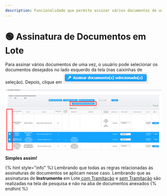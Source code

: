 ```yaml
---
description: Funcionalidade que permite assinar vários documentos de uma só vez
---
```


# 🟢 Assinatura de Documentos em Lote

Para assinar vários documentos de uma vez, o usuário pode selecionar os documentos desejados no lado esquerdo da tela \(nas caixinhas de seleção\). Depois, clique em ![](../../.gitbook/assets/image%20%28506%29.png)

![](../../.gitbook/assets/image%20%28507%29.png)

**Simples assim!**

{% hint style="info" %}
Lembrando que todas as regras relacionadas às assinaturas de documentos se aplicam nesse caso. Lembrando que  as assinaturas de **Instrumento** em Lote[ com Tramitação](assinatura-de-instrumentos-em-lote.md#assinatura-com-tramitacao) e [sem Tramitação](assinatura-de-instrumentos-em-lote.md#assinatura-sem-tramitacao) são realizadas na tela de pesquisa e não na aba de documentos anexados
{% endhint %}



